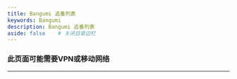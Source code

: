 ```yaml
---
title: Bangumi 追番列表
keywords: Bangumi
description: Bangumi 追番列表
aside: false	# 关闭目录边栏
---
```

### 此页面可能需要VPN或移动网络

***

<ValaxyBangumi />